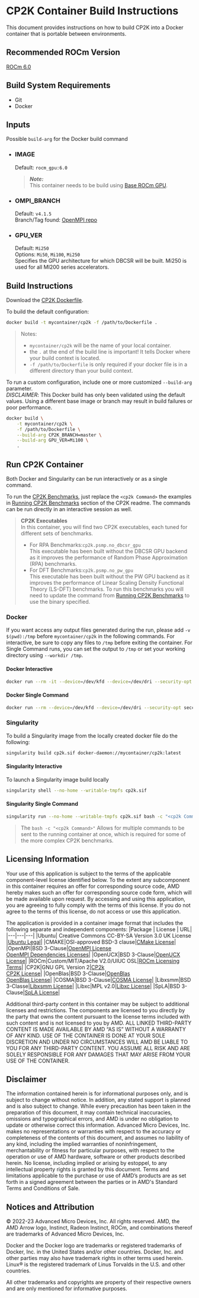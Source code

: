 # CP2K Container Build Instructions
This document provides instructions on how to build CP2K into a Docker container that is portable between environments.  

## Recommended ROCm Version
[ROCm 6.0](https://repo.radeon.com/amdgpu-install/6.0/ubuntu/)  

## Build System Requirements
- Git
- Docker

## Inputs
Possible `build-arg` for the Docker build command  

- ### IMAGE
    Default: `rocm_gpu:6.0`  
    > ***Note:***  
    >  This container needs to be build using [Base ROCm GPU](/base-gpu-mpi-rocm-docker/Dockerfile).

- ### OMPI_BRANCH
    Default: `v4.1.5`  
    Branch/Tag found: [OpenMPI repo](https://github.com/open-mpi/ompi)

- ### GPU_VER
    Default: `Mi250`   
    Options: `Mi50`, `Mi100`, `Mi250`  
    Specifies the GPU architecture for which DBCSR will be built. Mi250 is used for all MI200 series accelerators.


## Build Instructions
Download the [CP2K Dockerfile](/cp2k-docker/Dockerfile).

To build the default configuration:
```bash
docker build -t mycontainer/cp2k -f /path/to/Dockerfile . 
```
>Notes:  
>- `mycontainer/cp2k` will be the name of your local container.
>- the `.` at the end of the build line is important! It tells Docker where your build context is located.
>- `-f /path/to/Dockerfile` is only required if your docker file is in a different directory than your build context.

To run a custom configuration, include one or more customized `--build-arg` parameter.  
*DISCLAIMER*: This Docker build has only been validated using the default values. Using a different base image or branch may result in build failures or poor performance.
```bash
docker build \
    -t mycontainer/cp2k \
    -f /path/to/Dockerfile \
    --build-arg CP2K_BRANCH=master \
    --build-arg GPU_VER=Mi100 \
    . 
```

## Run CP2K Container

Both Docker and Singularity can be run interactively or as a single command.

To run the [CP2K Benchmarks](/cp2k/README.md#running-cp2k-benchmarks), just replace the `<cp2k Command>` the examples in [Running CP2K Benchmarks](/cp2k/README.md#running-cp2k-benchmarks) section of the CP2K readme. The commands can be run directly in an interactive session as well.
> **CP2K Executables**  
> In this container, you will find two CP2K executables, each tuned for different sets of benchmarks.  
>- For RPA Benchmarks:`cp2k.psmp.no_dbcsr_gpu`  
>    This executable has been built without the DBCSR GPU backend as it improves the performance of Random Phase Approximation (RPA) benchmarks.
>- For DFT Benchmarks:`cp2k.psmp.no_pw_gpu`  
>    This executable has been built without the PW GPU backend as it improves the performance of Linear Scaling Density Functional Theory (LS-DFT) benchmarks.
> To run this benchmarks you will need to update the command from [Running CP2K Benchmarks](/cp2k/README.md#running-cp2k-benchmarks) to use the binary specified. 


### Docker  
If you want access any output files generated during the run, please add `-v $(pwd):/tmp` before `mycontainer/cp2k` in the following commands. 
For interactive, be sure to copy any files to `/tmp` before exiting the container. For Single Command runs, you can set the output to `/tmp` or set your working directory using `--workdir /tmp`.
#### Docker Interactive
```bash
docker run --rm -it --device=/dev/kfd --device=/dev/dri --security-opt seccomp=unconfined -e PMIX_MCA_gds=^ds21 mycontainer/cp2k /bin/bash
```

#### Docker Single Command
```bash
docker run --rm --device=/dev/kfd --device=/dev/dri --security-opt seccomp=unconfined -e PMIX_MCA_gds=^ds21 mycontainer/cp2k bash -c "<cp2k Command>"
```

### Singularity  
To build a Singularity image from the locally created docker file do the following:
```bash
singularity build cp2k.sif docker-daemon://mycontainer/cp2k:latest
```
#### Singularity Interactive
To launch a Singularity image build locally
```bash
singularity shell --no-home --writable-tmpfs cp2k.sif
```

#### Singularity Single Command
```bash
singularity run --no-home --writable-tmpfs cp2k.sif bash -c "<cp2k Command>"
```
> The `bash -c "<cp2k Command>"` Allows for multiple commands to be sent to the running container at once, which is required for some of the more complex CP2K benchmarks. 

## Licensing Information

Your use of this application is subject to the terms of the applicable component-level license identified below. To the extent any subcomponent in this container requires an offer for corresponding source code, AMD hereby makes such an offer for corresponding source code form, which will be made available upon request. By accessing and using this application, you are agreeing to fully comply with the terms of this license. If you do not agree to the terms of this license, do not access or use this application.

The application is provided in a container image format that includes the following separate and independent components:
|Package | License | URL|
|---|---|---|
|Ubuntu| Creative Commons CC-BY-SA Version 3.0 UK License |[Ubuntu Legal](https://ubuntu.com/legal)|
|CMAKE|OSI-approved BSD-3 clause|[CMake License](https://cmake.org/licensing/)|
|OpenMPI|BSD 3-Clause|[OpenMPI License](https://www-lb.open-mpi.org/community/license.php)<br /> [OpenMPI Dependencies Licenses](https://docs.open-mpi.org/en/v5.0.x/license/index.html)|
|OpenUCX|BSD 3-Clause|[OpenUCX License](https://openucx.org/license/)|
|ROCm|Custom/MIT/Apache V2.0/UIUC OSL|[ROCm Licensing Terms](https://rocm.docs.amd.com/en/latest/release/licensing.html)|
|CP2K|GNU GPL Version 2|[CP2k](https://www.cp2k.org/)<br />[CP2K License](https://github.com/cp2k/cp2k/blob/master/LICENSE)|
|OpenBlas|BSD 3-Clause|[OpenBlas](https://www.openblas.net/)<br /> [OpenBlas License](https://github.com/xianyi/OpenBLAS/blob/develop/LICENSE)|
|COSMA|BSD 3-Clause|[COSMA License](https://github.com/eth-cscs/COSMA/blob/master/LICENSE)|
|Libxsmm|BSD 3-Classe|[Libxsmm License](https://libxsmm.readthedocs.io/en/latest/LICENSE/)|
|Libxc|MPL v2.0|[Libxc License](https://github.com/ElectronicStructureLibrary/libxc)|
|SpLA|BSD 3-Clause|[SpLA License](https://github.com/eth-cscs/spla/blob/master/LICENSE)|

Additional third-party content in this container may be subject to additional licenses and restrictions. The components are licensed to you directly by the party that owns the content pursuant to the license terms included with such content and is not licensed to you by AMD. ALL LINKED THIRD-PARTY CONTENT IS MADE AVAILABLE BY AMD “AS IS” WITHOUT A WARRANTY OF ANY KIND. USE OF THE CONTAINER IS DONE AT YOUR SOLE DISCRETION AND UNDER NO CIRCUMSTANCES WILL AMD BE LIABLE TO YOU FOR ANY THIRD-PARTY CONTENT. YOU ASSUME ALL RISK AND ARE SOLELY RESPONSIBLE FOR ANY DAMAGES THAT MAY ARISE FROM YOUR USE OF THE CONTAINER.
 
## Disclaimer
The information contained herein is for informational purposes only, and is subject to change without notice. In addition, any stated support is planned and is also subject to change. While every precaution has been taken in the preparation of this document, it may contain technical inaccuracies, omissions and typographical errors, and AMD is under no obligation to update or otherwise correct this information. Advanced Micro Devices, Inc. makes no representations or warranties with respect to the accuracy or completeness of the contents of this document, and assumes no liability of any kind, including the implied warranties of noninfringement, merchantability or fitness for particular purposes, with respect to the operation or use of AMD hardware, software or other products described herein. No license, including implied or arising by estoppel, to any intellectual property rights is granted by this document. Terms and limitations applicable to the purchase or use of AMD’s products are as set forth in a signed agreement between the parties or in AMD's Standard Terms and Conditions of Sale.

 
## Notices and Attribution
© 2022-23 Advanced Micro Devices, Inc. All rights reserved. AMD, the AMD Arrow logo, Instinct, Radeon Instinct, ROCm, and combinations thereof are trademarks of Advanced Micro Devices, Inc.

Docker and the Docker logo are trademarks or registered trademarks of Docker, Inc. in the United States and/or other countries. Docker, Inc. and other parties may also have trademark rights in other terms used herein. Linux® is the registered trademark of Linus Torvalds in the U.S. and other countries.

All other trademarks and copyrights are property of their respective owners and are only mentioned for informative purposes.

